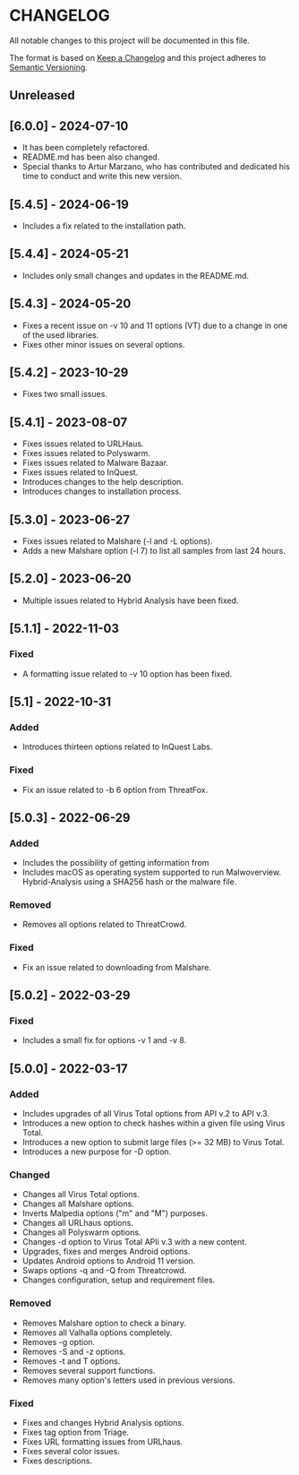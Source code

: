 # CHANGELOG
All notable changes to this project will be documented in this file.

The format is based on [Keep a Changelog](http://keepachangelog.com/) 
and this project adheres to [Semantic Versioning](http://semver.org/).

<!-- Template
### Fixed
### Added
### Changed
### Security
### Deprecated
### Removed
-->

## Unreleased

<!--
### Fixed
### Added
### Changed
### Security
### Deprecated
### Removed
-->

## [6.0.0] - 2024-07-10

* It has been completely refactored.
* README.md has been also changed.
* Special thanks to Artur Marzano, who has contributed
  and dedicated his time to conduct and write this new version.

## [5.4.5] - 2024-06-19

* Includes a fix related to the installation path.

## [5.4.4] - 2024-05-21

* Includes only small changes and updates in the README.md.

## [5.4.3] - 2024-05-20

* Fixes a recent issue on -v 10 and 11 options (VT) due to 
  a change in one of the used libraries. 
* Fixes other minor issues on several options.

## [5.4.2] - 2023-10-29

* Fixes two small issues.

## [5.4.1] - 2023-08-07

* Fixes issues related to URLHaus.
* Fixes issues related to Polyswarm.
* Fixes issues related to Malware Bazaar.
* Fixes issues related to InQuest.
* Introduces changes to the help description. 
* Introduces changes to installation process. 

## [5.3.0] - 2023-06-27

* Fixes issues related to Malshare (-l and -L options).
* Adds a new Malshare option (-l 7) to list all samples 
          from last 24 hours.

## [5.2.0] - 2023-06-20

* Multiple issues related to Hybrid Analysis have been fixed.

## [5.1.1] - 2022-11-03

### Fixed

* A formatting issue related to -v 10 option has been fixed.

## [5.1] - 2022-10-31

### Added

* Introduces thirteen options related to InQuest Labs.

### Fixed

* Fix an issue related to -b 6 option from ThreatFox.

## [5.0.3] - 2022-06-29

### Added

* Includes the possibility of getting information from 
* Includes macOS as operating system supported to run Malwoverview.
  Hybrid-Analysis using a SHA256 hash or the malware file.

### Removed

* Removes all options related to ThreatCrowd.

### Fixed

* Fix an issue related to downloading from Malshare.

## [5.0.2] - 2022-03-29

### Fixed

* Includes a small fix for options -v 1 and -v 8. 

## [5.0.0] - 2022-03-17

### Added

* Includes upgrades of all Virus Total options from API v.2 
  to API v.3.
* Introduces a new option to check hashes within a given
  file using Virus Total.
* Introduces a new option to submit large files (>= 32 MB) to
  Virus Total.
* Introduces a new purpose for -D option.

### Changed

* Changes all Virus Total options.
* Changes all Malshare options.
* Inverts Malpedia options ("m" and "M") purposes.
* Changes all URLhaus options.
* Changes all Polyswarm options.
* Changes -d option to Virus Total APIi v.3 with a new content.
* Upgrades, fixes and merges Android options.
* Updates Android options to Android 11 version.
* Swaps options -q and -Q from Threatcrowd.
* Changes configuration, setup and requirement files.

### Removed

* Removes Malshare option to check a binary.
* Removes all Valhalla options completely.
* Removes -g option.
* Removes -S and -z options.
* Removes -t and T options.
* Removes several support functions.
* Removes many option's letters used in previous versions.

### Fixed

* Fixes and changes Hybrid Analysis options.
* Fixes tag option from Triage.
* Fixes URL formatting issues from URLhaus.
* Fixes several color issues.
* Fixes descriptions.
